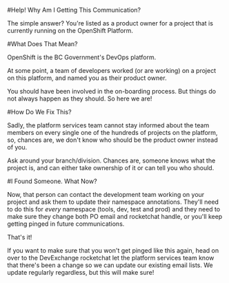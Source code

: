 #Help! Why Am I Getting This Communication?

The simple answer? You're listed as a product owner for a project that is currently running on the OpenShift Platform.

#What Does That Mean?

OpenShift is the BC Government's DevOps platform. 

At some point, a team of developers worked (or are working) on a project on this platform, and named you as their product owner.

You should have been involved in the on-boarding process. But things do not always happen as they should. So here we are!

#How Do We Fix This?

Sadly, the platform services team cannot stay informed about the team members on every single one of the hundreds of projects on the platform, 
so, chances are, we don't know who should be the product owner instead of you.

Ask around your branch/division. Chances are, someone knows what the project is, and can either take ownership of it or can tell you who should.

#I Found Someone. What Now?

Now, that person can contact the development team working on your project and ask them to update their namespace annotations.
They'll need to do this for *every* namespace (tools, dev, test and prod) and they need to make sure they change both PO email
and rocketchat handle, or you'll keep getting pinged in future communications.

That's it! 

If you want to make sure that you won't get pinged like this again, head on over to the DevExchange rocketchat 
let the platform services team know that there's been a change so we can update our existing email lists. 
We update regularly regardless, but this will make sure!



